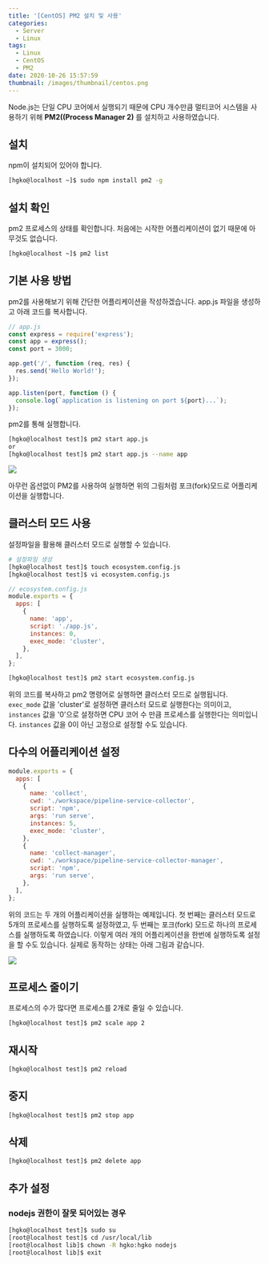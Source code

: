 ```yaml
---
title: '[CentOS] PM2 설치 및 사용'
categories:
  - Server
  - Linux
tags:
  - Linux
  - CentOS
  - PM2
date: 2020-10-26 15:57:59
thumbnail: /images/thumbnail/centos.png
---
```


Node.js는 단일 CPU 코어에서 실행되기 때문에 CPU 개수만큼 멀티코어 시스템을 사용하기 위해 **PM2((Process Manager 2)** 를 설치하고 사용하였습니다.

## 설치

npm이 설치되어 있어야 합니다.

```bash
[hgko@localhost ~]$ sudo npm install pm2 -g
```

## 설치 확인

pm2 프로세스의 상태를 확인합니다. 처음에는 시작한 어플리케이션이 없기 때문에 아무것도 없습니다.

```bash
[hgko@localhost ~]$ pm2 list
```

## 기본 사용 방법

pm2를 사용해보기 위해 간단한 어플리케이션을 작성하겠습니다. app.js 파일을 생성하고 아래 코드를 복사합니다.

```js
// app.js
const express = require('express');
const app = express();
const port = 3000;

app.get('/', function (req, res) {
  res.send('Hello World!');
});

app.listen(port, function () {
  console.log(`application is listening on port ${port}...`);
});
```

pm2를 통해 실행합니다.

```bash
[hgko@localhost test]$ pm2 start app.js
or
[hgko@localhost test]$ pm2 start app.js --name app
```

![](/images/linux/pm2_1.png)

아무런 옵션없이 PM2를 사용하여 실행하면 위의 그림처럼 포크(fork)모드로 어플리케이션을 실행합니다.

## 클러스터 모드 사용

설정파일을 활용해 클러스터 모드로 실행할 수 있습니다.

```bash
# 설정파일 생성
[hgko@localhost test]$ touch ecosystem.config.js
[hgko@localhost test]$ vi ecosystem.config.js
```

```js
// ecosystem.config.js
module.exports = {
  apps: [
    {
      name: 'app',
      script: './app.js',
      instances: 0,
      exec_mode: 'cluster',
    },
  ],
};
```

```bash
[hgko@localhost test]$ pm2 start ecosystem.config.js
```

위의 코드를 복사하고 pm2 명령어로 실행하면 클러스터 모드로 실행됩니다. `exec_mode` 값을 'cluster'로 설정하면 클러스터 모드로 실행한다는 의미이고, `instances` 값을 '0'으로 설정하면 CPU 코어 수 만큼 프로세스를 실행한다는 의미입니다. `instances` 값을 0이 아닌 고정으로 설정할 수도 있습니다.

## 다수의 어플리케이션 설정

```js
module.exports = {
  apps: [
    {
      name: 'collect',
      cwd: './workspace/pipeline-service-collector',
      script: 'npm',
      args: 'run serve',
      instances: 5,
      exec_mode: 'cluster',
    },
    {
      name: 'collect-manager',
      cwd: './workspace/pipeline-service-collector-manager',
      script: 'npm',
      args: 'run serve',
    },
  ],
};
```

위의 코드는 두 개의 어플리케이션을 실행하는 예제입니다. 첫 번째는 클러스터 모드로 5개의 프로세스를 실행하도록 설정하였고, 두 번째는 포크(fork) 모드로 하나의 프로세스를 실행하도록 하였습니다. 이렇게 여러 개의 어플리케이션을 한번에 실행하도록 설정을 할 수도 있습니다. 실제로 동작하는 상태는 아래 그림과 같습니다.

![](/images/linux/pm2_2.png)

## 프로세스 줄이기

프로세스의 수가 많다면 프로세스를 2개로 줄일 수 있습니다.

```bash
[hgko@localhost test]$ pm2 scale app 2
```

## 재시작

```bash
[hgko@localhost test]$ pm2 reload
```

## 중지

```bash
[hgko@localhost test]$ pm2 stop app
```

## 삭제

```bash
[hgko@localhost test]$ pm2 delete app
```

## 추가 설정

### nodejs 권한이 잘못 되어있는 경우

```bash
[hgko@localhost test]$ sudo su
[root@localhost test]$ cd /usr/local/lib
[root@localhost lib]$ chown -R hgko:hgko nodejs
[root@localhost lib]$ exit
```
